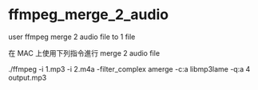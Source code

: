 ffmpeg_merge_2_audio
====================

user ffmpeg merge 2 audio file to 1 file

在 MAC 上使用下列指令進行 merge 2 audio file

./ffmpeg -i 1.mp3 -i 2.m4a -filter_complex amerge -c:a libmp3lame -q:a 4 output.mp3

